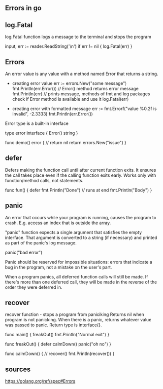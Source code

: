 ## Errors in go

## log.Fatal
log.Fatal function logs a message to the terminal and stops the program

  input, err := reader.ReadString('\n')
  if err != nil {
    log.Fatal(err)
  }


## Errors
An error value is any value with a method named Error that returns a string.

- creating error value
  err := errors.New("some message")
  fmt.Println(err.Error()) // Error() method returns error message
  fmt.Println(err) // prints message, methods of fmt and log packages check if Error method is available and use it
  log.Fatal(err)

- creating error with formatted message
  err := fmt.Errorf("value %0.2f is invalid", -2.3333)
  fmt.Println(err.Error())

Error type is a built-in interface

  type error interface {
    Error() string
  }


  func demo() error {
    // return nil
    return errors.New("issue")
  }


## defer
Defers making the function call until after current function exits.
It ensures the call takes place even if the calling function exits early.
Works only with function/method calls, not statements.

  func fun() {
    defer fmt.Println("Done") // runs at end
    fmt.Println("Body")
  }


## panic
An error that occurs while your program is running, causes the program to crash.
E.g. access an index that is outside the array.

"panic" function expects a single argument that satisfies the empty interface. That argument is converted to a string (if necessary) and printed as part of the panic's log message.

  panic("bad error")

Panic should be reserved for impossible situations: errors that indicate a bug in the program, not a mistake on the user's part.

When a program panics, all deferred function calls will still be made. If there's more than one deferred call, they will be made in the reverse of the order they were deferred in.

## recover
recover function - stops a program from paniciking
Returns nil when program is not panicking.
When there is a panic, returns whatever value was passed to panic. Return type is interface{}.

  func main() {
    freakOut()
    fmt.Println("Normal exit")
  }

  func freakOut() {
    defer calmDown()
    panic("oh no")
  }

  func calmDown() {
    // recover()
    fmt.Println(recover())
  }

## sources
https://golang.org/ref/spec#Errors

